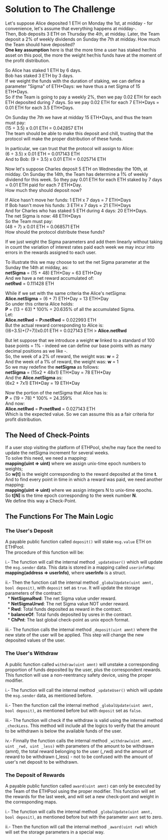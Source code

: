 # Solution to The Challenge
Let's suppose Alice deposited 1 ETH on Monday the 1st, at midday - for convenience, let's assume that everything happens at midday-.  
Then, Bob deposits 3 ETH on Thursday the 4th, at midday. Later, the Team deposit a 2% of weekly dividends on Sunday the 7th at midday. How much the Team should have deposited?  
**One key assumption** here is that the more time a user has staked her/his asset on this pool, the more the weight her/his funds have at the moment of the profit distribution.  

So Alice has staked 1 ETH by 6 days.  
Bob has staked 3 ETH by 3 days.  
If we weight the funds with the duration of staking, we can define a parameter "Sigma" of ETH\*Days: we have thus a net Sigma of 15 ETH*Days.  
So if the Team is going to pay a weekly 2%, then we pay 0.02 ETH for each ETH deposited during 7 days. So we pay 0.02 ETH for each 7 ETH\*Days = 0.01 ETH for each 3.5 ETH\*Days.  

On Sunday the 7th we have at midday 15 ETH\*Days, and thus the team must pay:  
(15 ÷ 3.5) x 0.01 ETH = 0.042857 ETH  
The team should be able to make this deposit and chill, trusting that the protocol will make the proper distribution of these funds.  

In particular, we can trust that the protocol will assign to Alice:  
(6 ÷ 3.5) x 0.01 ETH = 0.017143 ETH  
And to Bob:
(9 ÷ 3.5) x 0.01 ETH = 0.025714 ETH  

Now let's suppose Charles deposit 5 ETH on Wednesday the 10th, at midday. On Sunday the 14th, the Team has determine a 1% of weekly dividend for this week. So they pay 0.01 ETH for each ETH staked by 7 days = 0.01 ETH paid  for each 7 ETH\*Day.  
How much they should deposit now?  

If Alice hasn't move her funds: 1 ETH x 7 days = 7 ETH\*Days  
If Bob hasn't move his funds: 3 ETH x 7 days = 21 ETH\*Days  
And for Charles who has staked 5 ETH during 4 days: 20 ETH\*Days.  
The net Sigma is now: 48 ETH\*Days  
So the Team must pay:  
(48 ÷ 7) x 0.01 ETH = 0.068571 ETH  
How should the protocol distribute these funds?  

If we just weight the Sigma parameters and add them linearly without taking in count the variation of interest rates paid each week we may incur into errors in the rewards assigned to each user.  

To illustrate this we may choose to set the net Sigma parameter at the Sunday the 14th at midday, as:  
**netSigma** = (15 + 48) ETH\*Day = 63 ETH\*Day  
And we have a net reward accumulated of:  
**netRwd** = 0.111428 ETH  

While if we set with the same criteria the Alice's netSigma:  
**Alice.netSigma** = (6 + 7) ETH\*Day = 13 ETH\*Day  
So under this criteria Alice holds:  
**P** = (13 ÷ 63) * 100% = 20.635% of all the accumulated Sigma.  
Let:  
**Alice.netRwd** = **P**x**netRwd** = 0.022993 ETH  
But the actual reward corresponding to Alice is:  
((6÷3.5)+(7÷7))x0.01 ETH = 0.027143 ETH > **Alice.netRwd**  

But let suppose that we introduce a weight **w** linked to a standard of 100 base points = 1% - indeed we can define our base points with as many decimal positions as we like -.  
So, the week of a 2% of reward, the weight was: **w** = 2  
And the week of a 1% of reward, the weight was: **w** = 1  
So we may redefine the **netSigma** as follows:  
**netSigma** = (15x2 + 48x1) ETH\*Day = 78 ETH\*Day  
And the **Alice.netSigma** as:  
(6x2 + 7x1) ETH\*Day = 19 ETH\*Day  

Now the portion of the netSigma that Alice has is:  
**P** = (19 ÷ 78) * 100% = 24.359%  
And now:  
**Alice.netRwd** = **P**x**netRwd** = 0.027143 ETH  
Which is the expected value. So we can assume this as a fair criteria for profit distribution. 

## The Need of Check-Points

If a user stop visiting the platform of ETHPool, she/he may face the need to update the netSigma increment for several weeks.  
To solve this need, we need a mapping:  
**mapping(uint => uint)** where we assign unix-time epoch numbers to weights;  
So **w[t]** is the weight corresponding to the reward deposited at the time **t**.  
And to find every point in time in which a reward was paid, we need another mapping:  
**mapping(uint => uint)** where we assign integers N to unix-time epochs.  
So **t[N]** is the time epoch corresponding to the week number **N**.  
We define this way a Check-Point.  

## The Functions For The Main Logic

### The User's Deposit

A payable public function called `deposit()` will stake `msg.value` ETH on ETHPool.  
The procedure of this function will be:  

i.- The function will call the internal method `_updateUser()` which will update the `msg.sender` data. This data is stored in a mapping called `userinfoMap`: **mapping(address => userInfo)**, where **userInfo** is a struct.  

ii.- Then the function call the internal method `_globalUpdate(uint amnt, bool deposit)`, with `deposit` set as `true`. It will update the storage parameters of the contract:  
&nbsp;&nbsp;\* **NetSigmaRwd**: The net Sigma value under reward.  
&nbsp;&nbsp;\* **NetSigmaUrwd**: The net Sigma value NOT under reward.  
&nbsp;&nbsp;\* **Rwd**: Total funds deposited as reward in the contract.  
&nbsp;&nbsp;\* **balanceOf**: Total funds deposited by usres in the contract.  
&nbsp;&nbsp;\* **ChPnt**: The last global check-point as unix epoch format.    

iii.- The function calls the internal method `_deposit(uint amnt)` where the new state of the user will be applied. This step will change the new deposited values of the user.

### The User's Withdraw

A public function called `withdraw(uint amnt)` will unstake a corresponding proportion of funds deposited by the user, plus the correspondent rewards. This function will use a non-reentrancy safety device, using the proper modifier. 

i.- The function will call the internal method `_updateUser()` which will update the `msg.sender` data, as mentioned before.  

ii.- Then the function call the internal method `_globalUpdate(uint amnt, bool deposit)`, as mentioned before but with `deposit` set as `false`.  

iii.- The function will check if the withdraw is valid using the internal method `_checkLess`. This method will include all the logics to verify that the amount to be withdrawn is below the available funds of the user.  

iv.- Finnally the function calls the internal method `_withdraw(uint amnt, uint _rwd, uint _less)` with parameters of the amount to be withdrawn (amnt), the total reward belonging to the user (_rwd) and the amount of reward to be withdrawn (_less) - not to be confused with the amount of user's net deposit to be withdrawn.  

### The Deposit of Rewards

A payable public function called `award(uint amnt)` can only be executed by the Team of the ETHPool using the proper modifier. This function will set the rewards for the last week, and will set a new check-pont and weight in the corresponding maps.  

i.- The function will calls the internal method `_globalUpdate(uint amnt, bool deposit)`, as mentioned before but with the parameter `amnt` set to zero.  

ii.- Then the function will call the internal method `_award(uint rwd)` which will set the storage parameters in a special way.  


